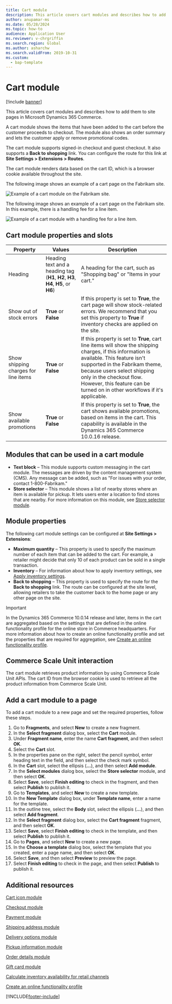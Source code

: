 ```yaml
---
title: Cart module
description: This article covers cart modules and describes how to add them to site pages in Microsoft Dynamics 365 Commerce.
author: anupamar-ms
ms.date: 05/28/2024
ms.topic: how-to
audience: Application User
ms.reviewer: v-chrgriffin
ms.search.region: Global
ms.author: asharchw
ms.search.validFrom: 2019-10-31
ms.custom: 
  - bap-template
---
```


# Cart module

[!include [banner](includes/banner.md)]

This article covers cart modules and describes how to add them to site pages in Microsoft Dynamics 365 Commerce.

A cart module shows the items that have been added to the cart before the customer proceeds to checkout. The module also shows an order summary and lets the customer apply or remove promotional codes.

The cart module supports signed-in checkout and guest checkout. It also supports a **Back to shopping** link. You can configure the route for this link at **Site Settings \> Extensions \> Routes**.

The cart module renders data based on the cart ID, which is a browser cookie available throughout the site. 

The following image shows an example of a cart page on the Fabrikam site.

![Example of a cart module on the Fabrikam site.](./media/cart2.PNG)

The following image shows an example of a cart page on the Fabrikam site. In this example, there is a handling fee for a line item.

![Example of a cart module with a handling fee for a line item.](./media/ecommerce-handling-fee.png)

## Cart module properties and slots

| Property | Values | Description |
|----------------|--------|-------------|
| Heading | Heading text and a heading tag (**H1**, **H2**, **H3**, **H4**, **H5**, or **H6**) | A heading for the cart, such as "Shopping bag" or "Items in your cart." |
| Show out of stock errors | **True** or **False** | If this property is set to **True**, the cart page will show stock-related errors. We recommend that you set this property to **True** if inventory checks are applied on the site. |
| Show shipping charges for line items | **True** or **False** | If this property is set to **True**, cart line items will show the shipping charges, if this information is available. This feature isn't supported in the Fabrikam theme, because users select shipping only in the checkout flow. However, this feature can be turned on in other workflows if it's applicable. |
| Show available promotions| **True** or **False** | If this property is set to **True**, the cart shows available promotions, based on items in the cart. This capability is available in the Dynamics 365 Commerce 10.0.16 release. |

## Modules that can be used in a cart module

- **Text block** – This module supports custom messaging in the cart module. The messages are driven by the content management system (CMS). Any message can be added, such as "For issues with your order, contact 1-800-Fabrikam."
- **Store selector** – This module shows a list of nearby stores where an item is available for pickup. It lets users enter a location to find stores that are nearby. For more information on this module, see [Store selector module](store-selector.md).

## Module properties

The following cart module settings can be configured at **Site Settings \> Extensions**:

- **Maximum quantity** – This property is used to specify the maximum number of each item that can be added to the cart. For example, a retailer might decide that only 10 of each product can be sold in a single transaction.
- **Inventory** – For information about how to apply inventory settings, see [Apply inventory settings](inventory-settings.md).
- **Back to shopping** – This property is used to specify the route for the **Back to shopping** link. The route can be configured at the site level, allowing retailers to take the customer back to the home page or any other page on the site.

> [!IMPORTANT]
> In the Dynamics 365 Commerce 10.0.14 release and later, items in the cart are aggregated based on the settings that are defined in the online functionality profile for the online store in Commerce headquarters. For more information about how to create an online functionality profile and set the properties that are required for aggregation, see [Create an online functionality profile](online-functionality-profile.md).

## Commerce Scale Unit interaction

The cart module retrieves product information by using Commerce Scale Unit APIs. The cart ID from the browser cookie is used to retrieve all the product information from Commerce Scale Unit.

## Add a cart module to a page

To add a cart module to a new page and set the required properties, follow these steps.

1. Go to **Fragments**, and select **New** to create a new fragment.
1. In the **Select fragment** dialog box, select the **Cart** module.
1. Under **Fragment name**, enter the name **Cart fragment**, and then select **OK**.
1. Select the **Cart** slot.
1. In the properties pane on the right, select the pencil symbol, enter heading text in the field, and then select the check mark symbol.
1. In the **Cart** slot, select the ellipsis (**...**), and then select **Add module**.
1. In the **Select modules** dialog box, select the **Store selector** module, and then select **OK**.
1. Select **Save**, select **Finish editing** to check in the fragment, and then select **Publish** to publish it.
1. Go to **Templates**, and select **New** to create a new template.
1. In the **New Template** dialog box, under **Template name**, enter a name for the template.
1. In the outline tree, select the **Body** slot, select the ellipsis (**...**), and then select **Add fragment**.
1. In the **Select fragment** dialog box, select the **Cart fragment** fragment, and then select **OK**.
1. Select **Save**, select **Finish editing** to check in the template, and then select **Publish** to publish it.
1. Go to **Pages**, and select **New** to create a new page.
1. In the **Choose a template** dialog box, select the template that you created, enter a page name, and then select **OK**.
1. Select **Save**, and then select **Preview** to preview the page.
1. Select **Finish editing** to check in the page, and then select **Publish** to publish it.

## Additional resources

[Cart icon module](cart-icon-module.md)

[Checkout module](add-checkout-module.md)

[Payment module](payment-module.md)

[Shipping address module](ship-address-module.md)

[Delivery options module](delivery-options-module.md)

[Pickup information module](pickup-info-module.md)

[Order details module](order-confirmation-module.md)

[Gift card module](add-giftcard.md)

[Calculate inventory availability for retail channels](calculated-inventory-retail-channels.md)

[Create an online functionality profile](online-functionality-profile.md)


[!INCLUDE[footer-include](../includes/footer-banner.md)]

